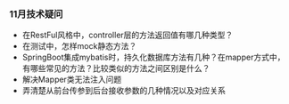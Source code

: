 ### 11月技术疑问

- 在RestFul风格中，controller层的方法返回值有哪几种类型？
- 在测试中，怎样mock静态方法？
- SpringBoot集成mybatis时，持久化数据库方法有几种？在mapper方式中，有哪些常见的方法？比较类似的方法之间区别是什么？
- 解决Mapper类无法注入问题
- 弄清楚从前台传参到后台接收参数的几种情况以及对应关系